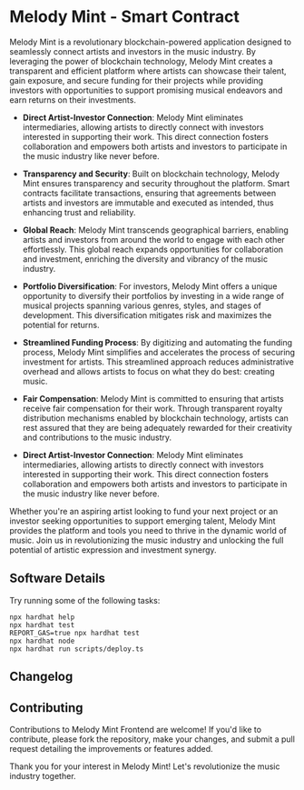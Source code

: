 # Melody Mint - Smart Contract

Melody Mint is a revolutionary blockchain-powered application designed to seamlessly connect artists and investors in the music industry. By leveraging the power of blockchain technology, Melody Mint creates a transparent and efficient platform where artists can showcase their talent, gain exposure, and secure funding for their projects while providing investors with opportunities to support promising musical endeavors and earn returns on their investments.

- **Direct Artist-Investor Connection**: Melody Mint eliminates intermediaries, allowing artists to directly connect with investors interested in supporting their work. This direct connection fosters collaboration and empowers both artists and investors to participate in the music industry like never before.

- **Transparency and Security**: Built on blockchain technology, Melody Mint ensures transparency and security throughout the platform. Smart contracts facilitate transactions, ensuring that agreements between artists and investors are immutable and executed as intended, thus enhancing trust and reliability.

- **Global Reach**: Melody Mint transcends geographical barriers, enabling artists and investors from around the world to engage with each other effortlessly. This global reach expands opportunities for collaboration and investment, enriching the diversity and vibrancy of the music industry.

- **Portfolio Diversification**: For investors, Melody Mint offers a unique opportunity to diversify their portfolios by investing in a wide range of musical projects spanning various genres, styles, and stages of development. This diversification mitigates risk and maximizes the potential for returns.

- **Streamlined Funding Process**: By digitizing and automating the funding process, Melody Mint simplifies and accelerates the process of securing investment for artists. This streamlined approach reduces administrative overhead and allows artists to focus on what they do best: creating music.

- **Fair Compensation**: Melody Mint is committed to ensuring that artists receive fair compensation for their work. Through transparent royalty distribution mechanisms enabled by blockchain technology, artists can rest assured that they are being adequately rewarded for their creativity and contributions to the music industry.

- **Direct Artist-Investor Connection**: Melody Mint eliminates intermediaries, allowing artists to directly connect with investors interested in supporting their work. This direct connection fosters collaboration and empowers both artists and investors to participate in the music industry like never before.

Whether you're an aspiring artist looking to fund your next project or an investor seeking opportunities to support emerging talent, Melody Mint provides the platform and tools you need to thrive in the dynamic world of music. Join us in revolutionizing the music industry and unlocking the full potential of artistic expression and investment synergy.

## Software Details

Try running some of the following tasks:

```shell
npx hardhat help
npx hardhat test
REPORT_GAS=true npx hardhat test
npx hardhat node
npx hardhat run scripts/deploy.ts
```

## Changelog

## Contributing

Contributions to Melody Mint Frontend are welcome! If you'd like to contribute, please fork the repository, make your changes, and submit a pull request detailing the improvements or features added.

Thank you for your interest in Melody Mint! Let's revolutionize the music industry together.
